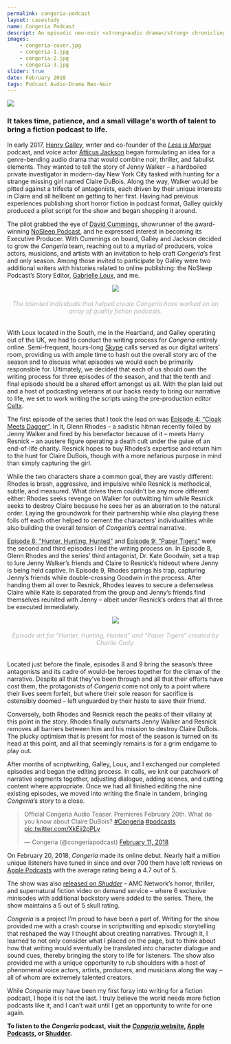 ```yaml
---
permalink: congeria-podcast
layout: casestudy
name: Congeria Podcast
descript: An episodic neo-noir <strong>audio drama</strong> chronicling private investigator Jenny Walker's search for a mysterious missing girl named Claire DuBois.
images:
    - congeria-cover.jpg
    - congeria-1.jpg
    - congeria-2.jpg
    - congeria-3.jpg
slider: true
date: February 2018
tags: Podcast Audio-Drama Neo-Noir
---
```

<div><img src="{{ site.baseurl }}/img/projects/{{ page.permalink }}/thumb-highdpi.jpg"></div>

### It takes time, patience, and a small village's worth of talent to bring a fiction podcast to life.

In early 2017, [Henry Galley](https://twitter.com/henry_galley), writer and co-founder of the [<i>Less is Morgue</i>](https://lessismorgue.com/) podcast, and voice actor [Atticus Jackson](https://twitter.com/TheAtticus) began formulating an idea for a genre-bending audio drama that would combine noir, thriller, and fabulist elements. They wanted to tell the story of Jenny Walker – a hardboiled private investigator in modern-day New York City tasked with hunting for a strange missing girl named Claire DuBois. Along the way, Walker would be pitted against a trifecta of antagonists, each driven by their unique interests in Claire and all hellbent on getting to her first. Having had previous experiences publishing short horror fiction in podcast format, Galley quickly produced a pilot script for the show and began shopping it around.

The pilot grabbed the eye of [David Cummings](https://twitter.com/CummingsDG), showrunner of the award-winning [NoSleep Podcast](https://www.thenosleeppodcast.com/), and he expressed interest in becoming its Executive Producer. With Cummings on board, Galley and Jackson decided to grow the <i>Congeria</i> team, reaching out to a myriad of producers, voice actors, musicians, and artists with an invitation to help craft <i>Congeria</i>’s first and only season. Among those invited to participate by Galley were two additional writers with histories related to online publishing: the NoSleep Podcast’s Story Editor, [Gabrielle Loux](https://twitter.com/gabbyloux), and me.

<center><div><img src="{{ site.baseurl }}/img/projects/{{ page.permalink }}/fiction-podcasts.jpg"></div>
<span style="color:#b2b2b2"><h6>The talented individuals that helped create <i>Congeria</i> have worked on an array of quality fiction podcasts.</h6></span></center>

With Loux located in the South, me in the Heartland, and Galley operating out of the UK, we had to conduct the writing process for <i>Congeria</i> entirely online. Semi-frequent, hours-long [Skype](https://www.skype.com/en/) calls served as our digital writers’ room, providing us with ample time to hash out the overall story arc of the season and to discuss what episodes we would each be primarily responsible for. Ultimately, we decided that each of us should own the writing process for three episodes of the season, and that the tenth and final episode should be a shared effort amongst us all. With the plan laid out and a host of podcasting veterans at our backs ready to bring our narrative to life, we set to work writing the scripts using the pre-production editor [Celtx](https://www.celtx.com/).

The first episode of the series that I took the lead on was [Episode 4: “Cloak Meets Dagger”](https://www.congeriapodcast.com/episode/s01e04). In it, Glenn Rhodes – a sadistic hitman recently foiled by Jenny Walker and fired by his benefactor because of it – meets Harry Resnick – an austere figure operating a death cult under the guise of an end-of-life charity. Resnick hopes to buy Rhodes’s expertise and return him to the hunt for Claire DuBois, though with a more nefarious purpose in mind than simply capturing the girl.

While the two characters share a common goal, they are vastly different: Rhodes is brash, aggressive, and impulsive while Resnick is methodical, subtle, and measured. What drives them couldn’t be any more different either: Rhodes seeks revenge on Walker for outwitting him while Resnick seeks to destroy Claire because he sees her as an aberration to the natural order. Laying the groundwork for their partnership while also playing these foils off each other helped to cement the characters’ individualities while also building the overall tension of <i>Congeria</i>’s central narrative.

[Episode 8: “Hunter, Hunting, Hunted”](https://www.congeriapodcast.com/episode/s01e08) and [Episode 9: “Paper Tigers”](https://www.congeriapodcast.com/episode/s01e08-955c8) were the second and third episodes I led the writing process on. In Episode 8, Glenn Rhodes and the series’ third antagonist, Dr. Kate Goodwin, set a trap to lure Jenny Walker’s friends and Claire to Resnick’s hideout where Jenny is being held captive. In Episode 9, Rhodes springs his trap, capturing Jenny’s friends while double-crossing Goodwin in the process. After handing them all over to Resnick, Rhodes leaves to secure a defenseless Claire while Kate is separated from the group and Jenny’s friends find themselves reunited with Jenny – albeit under Resnick’s orders that all three be executed immediately.

<center><div><img src="{{ site.baseurl }}/img/projects/{{ page.permalink }}/8-and-9.jpg"></div>
<span style="color:#b2b2b2"><h6>Episode art for "Hunter, Hunting, Hunted" and "Paper Tigers" created by Charlie Cody.</h6></span></center>

Located just before the finale, episodes 8 and 9 bring the season’s three antagonists and its cadre of would-be heroes together for the climax of the narrative. Despite all that they’ve been through and all that their efforts have cost them, the protagonists of <i>Congeria</i> come not only to a point where their lives seem forfeit, but where their sole reason for sacrifice is ostensibly doomed – left unguarded by their haste to save their friend.

Conversely, both Rhodes and Resnick reach the peaks of their villainy at this point in the story. Rhodes finally outsmarts Jenny Walker and Resnick removes all barriers between him and his mission to destroy Claire DuBois. The plucky optimism that is present for most of the season is turned on its head at this point, and all that seemingly remains is for a grim endgame to play out.

After months of scriptwriting, Galley, Loux, and I exchanged our completed episodes and began the editing process. In calls, we knit our patchwork of narrative segments together, adjusting dialogue, adding scenes, and cutting content where appropriate. Once we had all finished editing the nine existing episodes, we moved into writing the finale in tandem, bringing <i>Congeria</i>’s story to a close.

<blockquote class="twitter-tweet tw-align-center"><p lang="en" dir="ltr">Official Congeria Audio Teaser. Premieres February 20th. What do you know about Claire DuBois? <a href="https://twitter.com/hashtag/Congeria?src=hash&amp;ref_src=twsrc%5Etfw">#Congeria</a> <a href="https://twitter.com/hashtag/podcasts?src=hash&amp;ref_src=twsrc%5Etfw">#podcasts</a> <a href="https://t.co/XkEii2pPLy">pic.twitter.com/XkEii2pPLy</a></p>&mdash; Congeria (@congeriapodcast) <a href="https://twitter.com/congeriapodcast/status/962796056739229696?ref_src=twsrc%5Etfw">February 11, 2018</a></blockquote> <script async src="https://platform.twitter.com/widgets.js" charset="utf-8"></script>

On February 20, 2018, <i>Congeria</i> made its online debut. Nearly half a million unique listeners have tuned in since and over 700 them have left reviews on [Apple Podcasts](https://podcasts.apple.com/us/podcast/congeria/id1347351290?mt=2) with the average rating being a 4.7 out of 5.

The show was also [released on <i>Shudder</i>](https://www.shudder.com/series/watch/congeria-a-podcast-experience/3985477?season=1) – AMC Network’s horror, thriller, and supernatural fiction video on demand service – where 6 exclusive minisodes with additional backstory were added to the series. There, the show maintains a 5 out of 5 skull rating.

<i>Congeria</i> is a project I’m proud to have been a part of. Writing for the show provided me with a crash course in scriptwriting and episodic storytelling that reshaped the way I thought about creating narratives. Through it, I learned to not only consider what I placed on the page, but to think about how that writing would eventually be translated into character dialogue and sound cues, thereby bringing the story to life for listeners. The show also provided me with a unique opportunity to rub shoulders with a host of phenomenal voice actors, artists, producers, and musicians along the way – all of whom are extremely talented creators.

While <i>Congeria</i> may have been my first foray into writing for a fiction podcast, I hope it is not the last. I truly believe the world needs more fiction podcasts like it, and I can’t wait until I get an opportunity to write for one again.

<strong>To listen to the <i>Congeria</i> podcast, visit the [<i>Congeria</i> website](https://www.congeriapodcast.com/), [Apple Podcasts](https://podcasts.apple.com/us/podcast/congeria/id1347351290?mt=2), or [Shudder](https://www.shudder.com/series/watch/congeria-a-podcast-experience/3985477?season=1).</strong>
